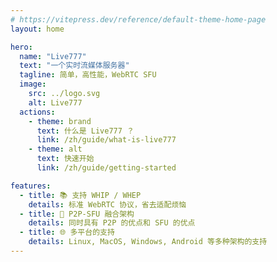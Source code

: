 ```yaml
---
# https://vitepress.dev/reference/default-theme-home-page
layout: home

hero:
  name: "Live777"
  text: "一个实时流媒体服务器"
  tagline: 简单，高性能，WebRTC SFU
  image:
    src: ../logo.svg
    alt: Live777
  actions:
    - theme: brand
      text: 什么是 Live777 ？
      link: /zh/guide/what-is-live777
    - theme: alt
      text: 快速开始
      link: /zh/guide/getting-started

features:
  - title: 📚 支持 WHIP / WHEP
    details: 标准 WebRTC 协议，省去适配烦恼
  - title: 🚀 P2P-SFU 融合架构
    details: 同时具有 P2P 的优点和 SFU 的优点
  - title: 🌐 多平台的支持
    details: Linux, MacOS, Windows, Android 等多种架构的支持
---
```


<style>
:root {
  --vp-home-hero-name-color: transparent;
  --vp-home-hero-name-background: -webkit-linear-gradient(120deg, #bd34fe 30%, #41d1ff);

  --vp-home-hero-image-background-image: linear-gradient(-45deg, #bd34fe 50%, #47caff 50%);
  --vp-home-hero-image-filter: blur(44px);
}

@media (min-width: 640px) {
  :root {
    --vp-home-hero-image-filter: blur(56px);
  }
}

@media (min-width: 960px) {
  :root {
    --vp-home-hero-image-filter: blur(68px);
  }
}
</style>
